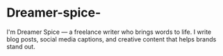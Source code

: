 # Dreamer-spice-
I'm Dreamer Spice — a freelance writer who brings words to life. I write blog posts, social media captions, and creative content that helps brands stand out.

